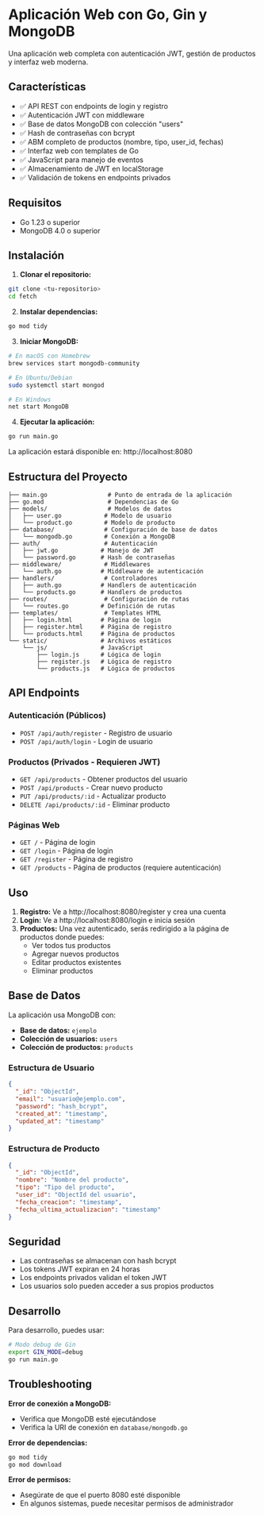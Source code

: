 # Aplicación Web con Go, Gin y MongoDB

Una aplicación web completa con autenticación JWT, gestión de productos y interfaz web moderna.

## Características

- ✅ API REST con endpoints de login y registro
- ✅ Autenticación JWT con middleware
- ✅ Base de datos MongoDB con colección "users"
- ✅ Hash de contraseñas con bcrypt
- ✅ ABM completo de productos (nombre, tipo, user_id, fechas)
- ✅ Interfaz web con templates de Go
- ✅ JavaScript para manejo de eventos
- ✅ Almacenamiento de JWT en localStorage
- ✅ Validación de tokens en endpoints privados

## Requisitos

- Go 1.23 o superior
- MongoDB 4.0 o superior

## Instalación

1. **Clonar el repositorio:**
```bash
git clone <tu-repositorio>
cd fetch
```

2. **Instalar dependencias:**
```bash
go mod tidy
```

3. **Iniciar MongoDB:**
```bash
# En macOS con Homebrew
brew services start mongodb-community

# En Ubuntu/Debian
sudo systemctl start mongod

# En Windows
net start MongoDB
```

4. **Ejecutar la aplicación:**
```bash
go run main.go
```

La aplicación estará disponible en: http://localhost:8080

## Estructura del Proyecto

```
├── main.go                 # Punto de entrada de la aplicación
├── go.mod                  # Dependencias de Go
├── models/                 # Modelos de datos
│   ├── user.go            # Modelo de usuario
│   └── product.go         # Modelo de producto
├── database/              # Configuración de base de datos
│   └── mongodb.go         # Conexión a MongoDB
├── auth/                  # Autenticación
│   ├── jwt.go            # Manejo de JWT
│   └── password.go       # Hash de contraseñas
├── middleware/            # Middlewares
│   └── auth.go           # Middleware de autenticación
├── handlers/              # Controladores
│   ├── auth.go           # Handlers de autenticación
│   └── products.go       # Handlers de productos
├── routes/                # Configuración de rutas
│   └── routes.go         # Definición de rutas
├── templates/             # Templates HTML
│   ├── login.html        # Página de login
│   ├── register.html     # Página de registro
│   └── products.html     # Página de productos
└── static/               # Archivos estáticos
    └── js/               # JavaScript
        ├── login.js      # Lógica de login
        ├── register.js   # Lógica de registro
        └── products.js   # Lógica de productos
```

## API Endpoints

### Autenticación (Públicos)
- `POST /api/auth/register` - Registro de usuario
- `POST /api/auth/login` - Login de usuario

### Productos (Privados - Requieren JWT)
- `GET /api/products` - Obtener productos del usuario
- `POST /api/products` - Crear nuevo producto
- `PUT /api/products/:id` - Actualizar producto
- `DELETE /api/products/:id` - Eliminar producto

### Páginas Web
- `GET /` - Página de login
- `GET /login` - Página de login
- `GET /register` - Página de registro
- `GET /products` - Página de productos (requiere autenticación)

## Uso

1. **Registro:** Ve a http://localhost:8080/register y crea una cuenta
2. **Login:** Ve a http://localhost:8080/login e inicia sesión
3. **Productos:** Una vez autenticado, serás redirigido a la página de productos donde puedes:
   - Ver todos tus productos
   - Agregar nuevos productos
   - Editar productos existentes
   - Eliminar productos

## Base de Datos

La aplicación usa MongoDB con:
- **Base de datos:** `ejemplo`
- **Colección de usuarios:** `users`
- **Colección de productos:** `products`

### Estructura de Usuario
```json
{
  "_id": "ObjectId",
  "email": "usuario@ejemplo.com",
  "password": "hash_bcrypt",
  "created_at": "timestamp",
  "updated_at": "timestamp"
}
```

### Estructura de Producto
```json
{
  "_id": "ObjectId",
  "nombre": "Nombre del producto",
  "tipo": "Tipo del producto",
  "user_id": "ObjectId del usuario",
  "fecha_creacion": "timestamp",
  "fecha_ultima_actualizacion": "timestamp"
}
```

## Seguridad

- Las contraseñas se almacenan con hash bcrypt
- Los tokens JWT expiran en 24 horas
- Los endpoints privados validan el token JWT
- Los usuarios solo pueden acceder a sus propios productos

## Desarrollo

Para desarrollo, puedes usar:
```bash
# Modo debug de Gin
export GIN_MODE=debug
go run main.go
```

## Troubleshooting

**Error de conexión a MongoDB:**
- Verifica que MongoDB esté ejecutándose
- Verifica la URI de conexión en `database/mongodb.go`

**Error de dependencias:**
```bash
go mod tidy
go mod download
```

**Error de permisos:**
- Asegúrate de que el puerto 8080 esté disponible
- En algunos sistemas, puede necesitar permisos de administrador
